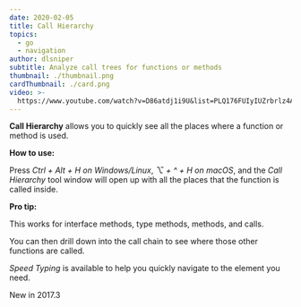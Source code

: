 ```yaml
---
date: 2020-02-05
title: Call Hierarchy
topics:
  - go
  - navigation
author: dlsniper
subtitle: Analyze call trees for functions or methods
thumbnail: ./thumbnail.png
cardThumbnail: ./card.png
video: >-
  https://www.youtube.com/watch?v=D86atdj1i9U&list=PLQ176FUIyIUZrbrlz4AY1V8VzBJKZyVlW&index=20
---
```


**Call Hierarchy** allows you to quickly see all the places where a function or method is used.

**How to use:**

Press _Ctrl + Alt + H on Windows/Linux_, _⌥ + ^ + H on macOS_, and the
_Call Hierarchy_ tool window will open up with all the places that the function is called inside.

**Pro tip:**

This works for interface methods, type methods, methods, and calls.

You can then drill down into the call chain to see where those other functions are called.

_Speed Typing_ is available to help you quickly navigate to the element you need.

<span class="tag is-rounded">New in 2017.3</span>
